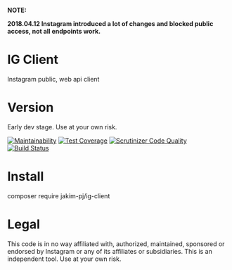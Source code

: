 **NOTE:**

**2018.04.12 Instagram introduced a lot of changes and blocked public access, not all endpoints work.**

# IG Client
Instagram public, web api client
# Version
Early dev stage. Use at your own risk.

[![Maintainability](https://api.codeclimate.com/v1/badges/faf3d015a11bb1e572d5/maintainability)](https://codeclimate.com/github/jakim/ig-client/maintainability)
[![Test Coverage](https://api.codeclimate.com/v1/badges/faf3d015a11bb1e572d5/test_coverage)](https://codeclimate.com/github/jakim/ig-client/test_coverage)
[![Scrutinizer Code Quality](https://scrutinizer-ci.com/g/jakim/ig-client/badges/quality-score.png?b=master)](https://scrutinizer-ci.com/g/jakim/ig-client/?branch=master)
[![Build Status](https://travis-ci.org/jakim/ig-client.svg?branch=master)](https://travis-ci.org/jakim/ig-client)

# Install
composer require jakim-pj/ig-client
# Legal
This code is in no way affiliated with, authorized, maintained, sponsored or endorsed by Instagram or any of its affiliates or subsidiaries. This is an independent tool. Use at your own risk.
